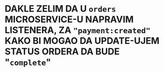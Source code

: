 # DAKLE ZELIM DA U `orders` MICROSERVICE-U NAPRAVIM LISTENERA, ZA `"payment:created"` KAKO BI MOGAO DA UPDATE-UJEM STATUS ORDERA DA BUDE "`complete`"
